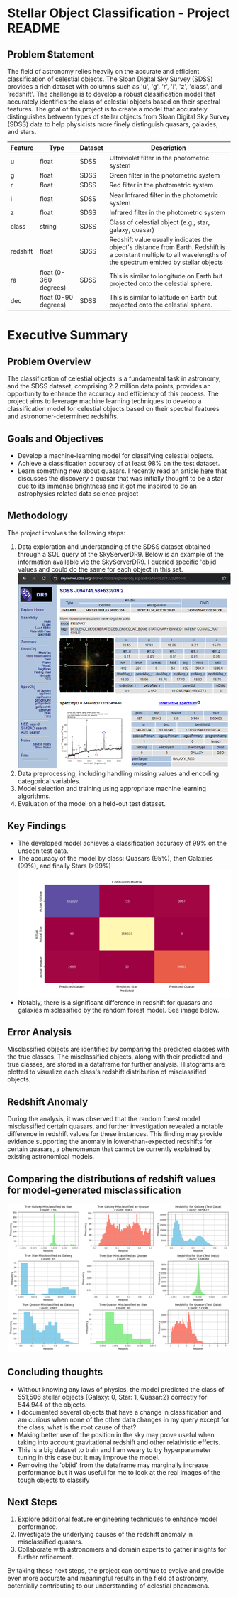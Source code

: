 # Stellar Object Classification - Project README 
## Problem Statement
The field of astronomy relies heavily on the accurate and efficient classification of celestial objects. The Sloan Digital Sky Survey (SDSS) provides a rich dataset with columns such as 'u', 'g', 'r', 'i', 'z', 'class', and 'redshift'. The challenge is to develop a robust classification model that accurately identifies the class of celestial objects based on their spectral features. The goal of this project is to create a model that accurately distinguishes between types of stellar objects from Sloan Digital Sky Survey (SDSS) data to help physicists more finely distinguish quasars, galaxies, and stars.



| Feature    | Type    | Dataset | Description                                        |
|------------|---------|---------|----------------------------------------------------|
| u          | float   | SDSS    | Ultraviolet filter in the photometric system              |
| g          | float   | SDSS    |  Green filter in the photometric system              |
| r          | float   | SDSS    | Red filter in the photometric system              |
| i          | float   | SDSS    | Near Infrared filter in the photometric system        |
| z          | float   | SDSS    | Infrared filter in the photometric system        |
| class      | string  | SDSS    | Class of celestial object (e.g., star, galaxy, quasar) |
| redshift   | float   | SDSS    | Redshift value usually indicates the object's distance from Earth.  Redshift is a constant multiple to all wavelengths of the spectrum emitted by stellar objects|
| ra         | float (0-360 degrees)  | SDSS    |This is similar to longitude on Earth but projected onto the celestial sphere.|
| dec        | float (0-90 degrees)  | SDSS    |This is similar to latitude on Earth but projected onto the celestial sphere.|
# Executive Summary
## Problem Overview
The classification of celestial objects is a fundamental task in astronomy, and the SDSS dataset, comprising 2.2 million data points, provides an opportunity to enhance the accuracy and efficiency of this process. The project aims to leverage machine learning techniques to develop a classification model for celestial objects based on their spectral features and astronomer-determined redshifts.

## Goals and Objectives
* Develop a machine-learning model for classifying celestial objects.
* Achieve a classification accuracy of at least 98% on the test dataset.
* Learn something new about quasars. I recently read an article [here](https://www.smithsonianmag.com/smart-news/astronomers-discover-the-brightest-known-object-in-the-universe-shining-500-trillion-times-as-bright-as-the-sun-180983815/) that discusses the discovery a quasar that was initially thought to be a star due to its immense brightness and it got me inspired to do an astrophysics related data science project
## Methodology
The project involves the following steps:

1. Data exploration and understanding of the SDSS dataset obtained through a SQL query of the SkyServerDR9. Below is an example of the information available vie the SkyServerDR9. I queried specific 'objid' values and could do the same for each object in this set.
![alt text](<imgs/QSO to Galaxy closer look 2.png>)
2. Data preprocessing, including handling missing values and encoding categorical variables.
3. Model selection and training using appropriate machine learning algorithms.
4. Evaluation of the model on a held-out test dataset.
## Key Findings
* The developed model achieves a classification accuracy of 99% on the unseen test data.
* The accuracy of the model by class: Quasars (95%), then Galaxies (99%), and finally Stars (>99%) 
![alt text](imgs/confusion_matirix.png)
* Notably, there is a significant difference in redshift for quasars and galaxies misclassified by the random forest model. See image below.
## Error Analysis
Misclassified objects are identified by comparing the predicted classes with the true classes. The misclassified objects, along with their predicted and true classes, are stored in a dataframe for further analysis. Histograms are plotted to visualize each class's redshift distribution of misclassified objects.
## Redshift Anomaly
During the analysis, it was observed that the random forest model misclassified certain quasars, and further investigation revealed a notable difference in redshift values for these instances. This finding may provide evidence supporting the anomaly in lower-than-expected redshifts for certain quasars, a phenomenon that cannot be currently explained by existing astronomical models.
## Comparing the distributions of redshift values for model-generated misclassification 
![alt text](imgs/redshift_misclassifications_vs_distributions.png)
## Concluding thoughts
* Without knowing any laws of physics, the model predicted the class of 551,506 stellar objects {Galaxy: 0, Star: 1, Quasar:2} correctly for 544,944 of the objects.
* I documented several objects that have a change in classification and am curious when none of the other data changes in my query except for the class, what is the root cause of that?
* Making better use of the position in the sky may prove useful when taking into account gravitational redshift and other relativistic effects.
* This is a big dataset to train and I am weary to try hyperparameter tuning in this case but it may improve the model. 
* Removing the 'objid' from the dataframe may marginally increase performance but it was useful for me to look at the real images of the tough objects to classify

## Next Steps
1. Explore additional feature engineering techniques to enhance model performance.
2. Investigate the underlying causes of the redshift anomaly in misclassified quasars.
3. Collaborate with astronomers and domain experts to gather insights for further refinement.

By taking these next steps, the project can continue to evolve and provide even more accurate and meaningful results in the field of astronomy, potentially contributing to our understanding of celestial phenomena.